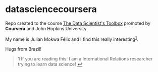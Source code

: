 # datasciencecoursera

Repo created to the course <ins>The Data Scientist's Toolbox</ins> promoted by **Coursera** and John Hopkins University.

My name is Julian Mokwa Félix and I find this really interesting<sup id="a1">[1](#f1)</sup>.


Hugs from Brazil!









> <b id="f1">1</b> If you are reading this: I am a International Relations researcher trying to learn data science! [↩](#a1)


